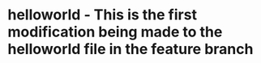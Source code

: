# helloworld - This is the first modification being made to the helloworld file in the feature branch
